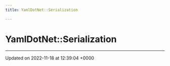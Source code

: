 ```yaml
---
title: YamlDotNet::Serialization

---
```


# YamlDotNet::Serialization








-------------------------------

Updated on 2022-11-18 at 12:39:04 +0000